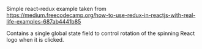 Simple react-redux example taken from https://medium.freecodecamp.org/how-to-use-redux-in-reactjs-with-real-life-examples-687ab4441b85

Contains a single global state field to control rotation of the spinning React logo when it is clicked.